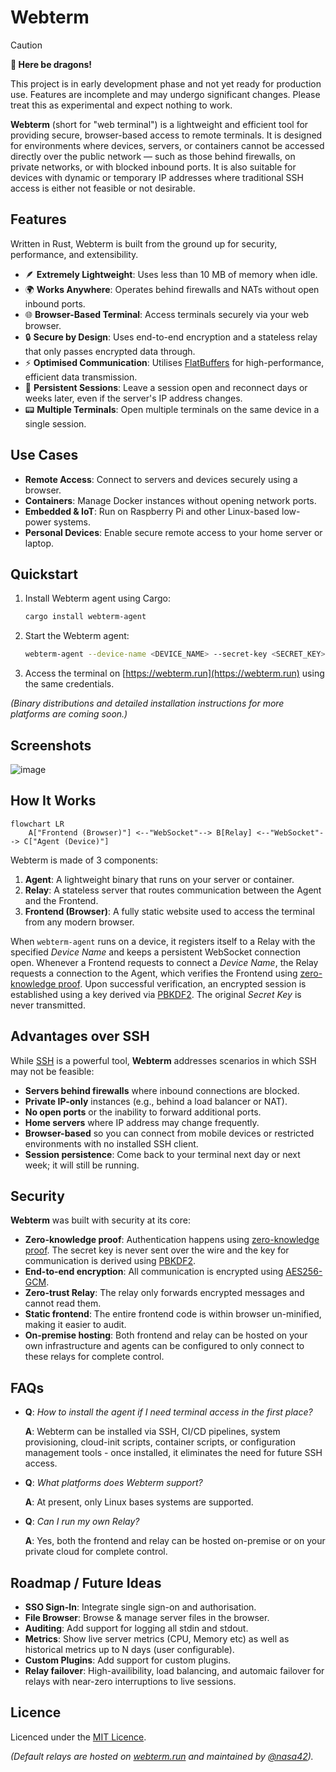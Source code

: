 # Webterm

> [!CAUTION]
>
> **🐉 Here be dragons!**
>
> This project is in early development phase and not yet ready for production use. Features are incomplete and may
> undergo significant changes. Please treat this as experimental and expect nothing to work.


**Webterm** (short for "web terminal") is a lightweight and efficient tool for providing secure, browser-based access to
remote terminals. It is designed for environments where devices, servers, or containers cannot be accessed directly over
the public network — such as those behind firewalls, on private networks, or with blocked inbound ports. It is also
suitable for devices with dynamic or temporary IP addresses where traditional SSH access is either not feasible or not
desirable.

## Features

Written in Rust, Webterm is built from the ground up for security, performance, and extensibility.

- 🪶 **Extremely Lightweight**: Uses less than 10 MB of memory when idle.
- 🌍 **Works Anywhere**: Operates behind firewalls and NATs without open inbound ports.
- 🌐 **Browser-Based Terminal**: Access terminals securely via your web browser.
- 🔒 **Secure by Design**: Uses end-to-end encryption and a stateless relay that only passes encrypted data through.
- ⚡ **Optimised Communication**: Utilises [FlatBuffers](https://en.wikipedia.org/wiki/FlatBuffers) for high-performance,
  efficient data transmission.
- 🔄 **Persistent Sessions**: Leave a session open and reconnect days or weeks later, even if the server's IP address
  changes.
- 📟 **Multiple Terminals**: Open multiple terminals on the same device in a single session.

## Use Cases

* **Remote Access**: Connect to servers and devices securely using a browser.
* **Containers**: Manage Docker instances without opening network ports.
* **Embedded & IoT**: Run on Raspberry Pi and other Linux-based low-power systems.
* **Personal Devices**: Enable secure remote access to your home server or laptop.

## Quickstart

1. Install Webterm agent using Cargo:
   ```bash
   cargo install webterm-agent
   ```

2. Start the Webterm agent:
   ```bash
   webterm-agent --device-name <DEVICE_NAME> --secret-key <SECRET_KEY>
   ```

3. Access the terminal on [https://webterm.run](https://webterm.run) using the same credentials.

_(Binary distributions and detailed installation instructions for more platforms are coming soon.)_

## Screenshots

![image](https://github.com/user-attachments/assets/06240ef7-e51d-4176-a957-87948688f8a6)

## How It Works

```mermaid
flowchart LR
    A["Frontend (Browser)"] <--"WebSocket"--> B[Relay] <--"WebSocket"--> C["Agent (Device)"]
```

Webterm is made of 3 components:

1. **Agent**: A lightweight binary that runs on your server or container.
2. **Relay**: A stateless server that routes communication between the Agent and the Frontend.
3. **Frontend (Browser)**: A fully static website used to access the terminal from any modern browser.

When `webterm-agent` runs on a device, it registers itself to a Relay with the specified _Device Name_ and keeps a
persistent WebSocket connection open. Whenever a Frontend requests to connect a _Device Name_, the Relay
requests a connection to the Agent, which verifies the Frontend using
[zero-knowledge proof](https://en.wikipedia.org/wiki/Zero-knowledge_proof). Upon successful verification, an encrypted
session is established using a key derived via [PBKDF2](https://en.wikipedia.org/wiki/PBKDF2). The original _Secret
Key_ is never transmitted.

## Advantages over SSH

While [SSH](https://en.wikipedia.org/wiki/Secure_Shell) is a powerful tool, **Webterm** addresses scenarios in which SSH
may not be feasible:

* **Servers behind firewalls** where inbound connections are blocked.
* **Private IP-only** instances (e.g., behind a load balancer or NAT).
* **No open ports** or the inability to forward additional ports.
* **Home servers** where IP address may change frequently.
* **Browser-based** so you can connect from mobile devices or restricted environments with no installed SSH client.
* **Session persistence**: Come back to your terminal next day or next week; it will still be running.

## Security

**Webterm** was built with security at its core:

* **Zero-knowledge proof**: Authentication happens
  using [zero-knowledge proof](https://en.wikipedia.org/wiki/Zero-knowledge_proof). The secret key is never sent over
  the wire and the key for communication is derived using [PBKDF2](https://en.wikipedia.org/wiki/PBKDF2).
* **End-to-end encryption**: All communication is encrypted
  using [AES256-GCM](https://en.wikipedia.org/wiki/Galois/Counter_Mode).
* **Zero-trust Relay**: The relay only forwards encrypted messages and cannot read them.
* **Static frontend**: The entire frontend code is within browser un-minified, making it easier to audit.
* **On-premise hosting**: Both frontend and relay can be hosted on your own infrastructure and agents can be configured
  to only connect to these relays for complete control.

## FAQs

* **Q**: _How to install the agent if I need terminal access in the first place?_

  **A**: Webterm can be installed via SSH, CI/CD pipelines, system provisioning, cloud-init scripts, container scripts,
  or configuration
  management tools - once installed, it eliminates the need for future SSH access.

* **Q**: _What platforms does Webterm support?_

  **A**: At present, only Linux bases systems are supported.

* **Q**: _Can I run my own Relay?_

  **A**: Yes, both the frontend and relay can be hosted on-premise or on your private cloud for complete control.

## Roadmap / Future Ideas

* **SSO Sign-In**: Integrate single sign-on and authorisation.
* **File Browser**: Browse & manage server files in the browser.
* **Auditing**: Add support for logging all stdin and stdout.
* **Metrics**: Show live server metrics (CPU, Memory etc) as well as historical metrics up to N days (user
  configurable).
* **Custom Plugins**: Add support for custom plugins.
* **Relay failover**: High-availibility, load balancing, and automaic failover for relays with near-zero interruptions
  to live sessions.

## Licence

Licenced under the [MIT Licence](./LICENCE.md).

_(Default relays are hosted on [webterm.run](https://webterm.run) and maintained
by [@nasa42](https://github.com/nasa42))._
